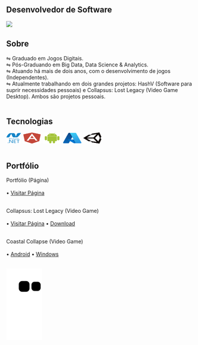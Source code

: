 ## Desenvolvedor de Software
<div>
  <a href="https://github.com/gilmarferrari">
    <img height="200em" src="https://github-readme-stats.vercel.app/api?username=gilmarferrari&show_icons=true&amp;theme=vision-friendly-dark&amp;include_all_commits=true&amp;count_private=false" style="max-width:100%;">
  </a>
</div>

## Sobre

<div>
  ⇋ Graduado em Jogos Digitais.
  <br>
  ⇋ Pós-Graduando em Big Data, Data Science & Analytics.
  <br>
  ⇋ Atuando há mais de dois anos, com o desenvolvimento de jogos (Independentes).
  <br>
  ⇋ Atualmente trabalhando em dois grandes projetos: HashV (Software para suprir necessidades pessoais) e 
  Collapsus: Lost Legacy (Video Game Desktop). Ambos são projetos pessoais.
</div> <br>

## Tecnologias

<div>  
  <img align="center" alt="Gilmar-CSharp" height="30" width="40" src="https://github.com/devicons/devicon/blob/master/icons/dot-net/dot-net-plain-wordmark.svg">
    <img align="center" alt="Gilmar-Unity" height="30" width="50" src="https://github.com/devicons/devicon/blob/master/icons/angularjs/angularjs-plain.svg">  
    <img align="center" alt="Gilmar-Android" height="30" width="50" src="https://github.com/devicons/devicon/blob/master/icons/android/android-plain.svg">
    <img align="center" alt="Gilmar-Azure" height="30" width="50" src="https://github.com/devicons/devicon/blob/master/icons/azure/azure-original.svg">
    <img align="center" alt="Gilmar-Java" height="30" width="50" src="https://github.com/devicons/devicon/blob/master/icons/unity/unity-original.svg">
</div> <br>

## Portfólio

<div>
  <label>Portfólio (Página)</label><br><br>
  • <a href="https://gilmarferrari.github.io/Portfolio/">Visitar Página</a>
  <br><br>
  
  <label>Collapsus: Lost Legacy (Video Game)</label><br><br>
  • <a href="https://gilmarferrari.github.io/Collapsus-Lost-Legacy/">Visitar Página</a>
  • <a href="https://github.com/gilmarferrari/Projects/blob/main/Collapsus%20Lost%20Legacy%200.18.2.rar?raw=true">Download</a>
  <br><br>
  
  <label>Coastal Collapse (Video Game)</label><br><br>
   • <a href="https://github.com/gilmarferrari/Projects/blob/main/Coastal%20Collapse.apk?raw=true">Android</a>
   • <a href="https://github.com/gilmarferrari/Assets/blob/main/Coastal%20Collapse.rar?raw=true">Windows</a><br>
</div>

##
 
<div>
 
  ![Snake animation](https://github.com/gilmarferrari/gilmarferrari/blob/output/github-contribution-grid-snake.svg)
 
</div>
